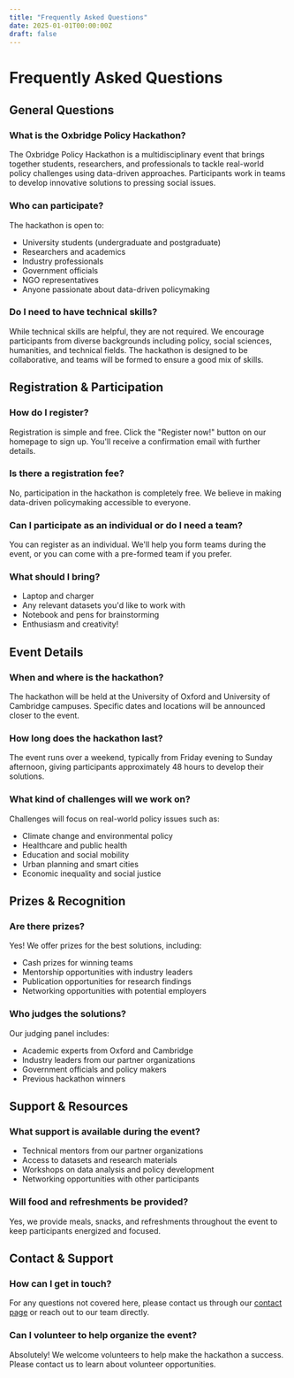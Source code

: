 ```yaml
---
title: "Frequently Asked Questions"
date: 2025-01-01T00:00:00Z
draft: false
---
```


# Frequently Asked Questions

## General Questions

### What is the Oxbridge Policy Hackathon?
The Oxbridge Policy Hackathon is a multidisciplinary event that brings together students, researchers, and professionals to tackle real-world policy challenges using data-driven approaches. Participants work in teams to develop innovative solutions to pressing social issues.

### Who can participate?
The hackathon is open to:
- University students (undergraduate and postgraduate)
- Researchers and academics
- Industry professionals
- Government officials
- NGO representatives
- Anyone passionate about data-driven policymaking

### Do I need to have technical skills?
While technical skills are helpful, they are not required. We encourage participants from diverse backgrounds including policy, social sciences, humanities, and technical fields. The hackathon is designed to be collaborative, and teams will be formed to ensure a good mix of skills.

## Registration & Participation

### How do I register?
Registration is simple and free. Click the "Register now!" button on our homepage to sign up. You'll receive a confirmation email with further details.

### Is there a registration fee?
No, participation in the hackathon is completely free. We believe in making data-driven policymaking accessible to everyone.

### Can I participate as an individual or do I need a team?
You can register as an individual. We'll help you form teams during the event, or you can come with a pre-formed team if you prefer.

### What should I bring?
- Laptop and charger
- Any relevant datasets you'd like to work with
- Notebook and pens for brainstorming
- Enthusiasm and creativity!

## Event Details

### When and where is the hackathon?
The hackathon will be held at the University of Oxford and University of Cambridge campuses. Specific dates and locations will be announced closer to the event.

### How long does the hackathon last?
The event runs over a weekend, typically from Friday evening to Sunday afternoon, giving participants approximately 48 hours to develop their solutions.

### What kind of challenges will we work on?
Challenges will focus on real-world policy issues such as:
- Climate change and environmental policy
- Healthcare and public health
- Education and social mobility
- Urban planning and smart cities
- Economic inequality and social justice

## Prizes & Recognition

### Are there prizes?
Yes! We offer prizes for the best solutions, including:
- Cash prizes for winning teams
- Mentorship opportunities with industry leaders
- Publication opportunities for research findings
- Networking opportunities with potential employers

### Who judges the solutions?
Our judging panel includes:
- Academic experts from Oxford and Cambridge
- Industry leaders from our partner organizations
- Government officials and policy makers
- Previous hackathon winners

## Support & Resources

### What support is available during the event?
- Technical mentors from our partner organizations
- Access to datasets and research materials
- Workshops on data analysis and policy development
- Networking opportunities with other participants

### Will food and refreshments be provided?
Yes, we provide meals, snacks, and refreshments throughout the event to keep participants energized and focused.

## Contact & Support

### How can I get in touch?
For any questions not covered here, please contact us through our [contact page](#contact) or reach out to our team directly.

### Can I volunteer to help organize the event?
Absolutely! We welcome volunteers to help make the hackathon a success. Please contact us to learn about volunteer opportunities.
